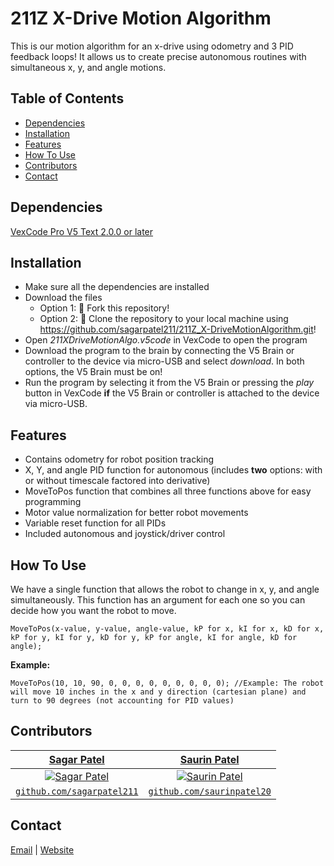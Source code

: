 # 211Z X-Drive Motion Algorithm
This is our motion algorithm for an x-drive using odometry and 3 PID feedback loops! It allows us to create precise autonomous routines with simultaneous x, y, and angle motions.


## Table of Contents
* [Dependencies](#dependencies)
* [Installation](#installation)
* [Features](#features)
* [How To Use](#how-to-use)
* [Contributors](#contributors)
* [Contact](#contact)


## Dependencies
[VexCode Pro V5 Text 2.0.0 or later](https://www.vexrobotics.com/vexcode-download)


## Installation
* Make sure all the dependencies are installed
* Download the files
  * Option 1: 🍴 Fork this repository!
  * Option 2: 🧪 Clone the repository to your local machine using https://github.com/sagarpatel211/211Z_X-DriveMotionAlgorithm.git!
* Open *211XDriveMotionAlgo.v5code* in VexCode to open the program
* Download the program to the brain by connecting the V5 Brain or controller to the device via micro-USB and select *download*. In both options, the V5 Brain must be on!
* Run the program by selecting it from the V5 Brain or pressing the *play* button in VexCode **if** the V5 Brain or controller is attached to the device via micro-USB.


## Features
* Contains odometry for robot position tracking
* X, Y, and angle PID function for autonomous (includes **two** options: with or without timescale factored into derivative)
* MoveToPos function that combines all three functions above for easy programming
* Motor value normalization for better robot movements
* Variable reset function for all PIDs
* Included autonomous and joystick/driver control


## How To Use
We have a single function that allows the robot to change in x, y, and angle simultaneously. This function has an argument for each one so you can decide how you want the robot to move.
```
MoveToPos(x-value, y-value, angle-value, kP for x, kI for x, kD for x, kP for y, kI for y, kD for y, kP for angle, kI for angle, kD for angle); 
```
**Example:**
```
MoveToPos(10, 10, 90, 0, 0, 0, 0, 0, 0, 0, 0, 0); //Example: The robot will move 10 inches in the x and y direction (cartesian plane) and turn to 90 degrees (not accounting for PID values)
```


## Contributors
| <a href="https://github.com/sagarpatel211" target="_blank">**Sagar Patel**</a> | <a href="http://github.com/saurinpatel20" target="_blank">**Saurin Patel**</a> |
| :---: |:---:|
| [![Sagar Patel](https://avatars1.githubusercontent.com/u/34544263?s=200)](https://github.com/sagarpatel211)    | [![Saurin Patel](https://avatars3.githubusercontent.com/u/62221622?s=200)](http://github.com/saurinpatel20) |
| <a href="https://github.com/sagarpatel211" target="_blank">`github.com/sagarpatel211`</a> | <a href="http://github.com/saurinpatel20" target="_blank">`github.com/saurinpatel20`</a> |


## Contact
[Email](mailto:patelsag@students.dsbn.org) | [Website](https://sagarpatel211.github.io/)
